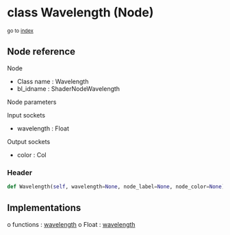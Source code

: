 # class Wavelength (Node)

<sub>go to [index](/docs/index.md)</sub>

## Node reference

Node
 - Class name : Wavelength
 - bl_idname : ShaderNodeWavelength

Node parameters

Input sockets
 - wavelength : Float

Output sockets
 - color : Col

### Header

``` python
def Wavelength(self, wavelength=None, node_label=None, node_color=None):
```

## Implementations

o functions : [wavelength](/docs/Shader_classes/wavelength.md)
o Float : [wavelength](/docs/Shader_classes/Float.md#wavelength) 

